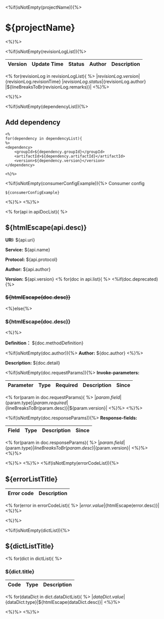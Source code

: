 <%if(isNotEmpty(projectName)){%>

# ${projectName}

<%}%>

<%if(isNotEmpty(revisionLogList)){%>

| Version | Update Time | Status | Author | Description |
|---------|-------------|--------|--------|-------------|
<% for(revisionLog in revisionLogList){ %>
|${revisionLog.version} |${revisionLog.revisionTime} |${revisionLog.status} |${revisionLog.author} |${lineBreaksToBr(revisionLog.remarks)}|
<%}%>

<%}%>

<%if(isNotEmpty(dependencyList)){%>

## Add dependency

```
<%
for(dependency in dependencyList){
%>
<dependency>
    <groupId>${dependency.groupId}</groupId>
    <artifactId>${dependency.artifactId}</artifactId>
    <version>${dependency.version}</version>
</dependency>

<%}%>
```

<%if(isNotEmpty(consumerConfigExample)){%>
Consumer config

```
${consumerConfigExample}
```

<%}%>
<%}%>

<% for(api in apiDocList){ %>

## ${htmlEscape(api.desc)}

**URI:** ${api.uri}

**Service:** ${api.name}

**Protocol:** ${api.protocol}

**Author:** ${api.author}

**Version:** ${api.version}
<% for(doc in api.list){ %>
<%if(doc.deprecated){%>

### ~~${htmlEscape(doc.desc)}~~

<%}else{%>

### ${htmlEscape(doc.desc)}

<%}%>

**Definition：** ${doc.methodDefinition}

<%if(isNotEmpty(doc.author)){%>
**Author:** ${doc.author}
<%}%>

**Description:** ${doc.detail}

<%if(isNotEmpty(doc.requestParams)){%>
**Invoke-parameters:**

| Parameter | Type | Required | Description | Since |
|-----------|------|----------|-------------|-------|
<% for(param in doc.requestParams){ %>
|${param.field}|${param.type}|${param.required}|${lineBreaksToBr(param.desc)}|${param.version}|
<%}%>
<%}%>

<%if(isNotEmpty(doc.responseParams)){%>
**Response-fields:**

| Field | Type | Description | Since |
|-------|------|-------------|-------|
<% for(param in doc.responseParams){ %>
|${param.field}|${param.type}|${lineBreaksToBr(param.desc)}|${param.version}|
<%}%>
<%}%>

<%}%>
<%}%>
<%if(isNotEmpty(errorCodeList)){%>

## ${errorListTitle}

| Error code | Description |
|------------|-------------|
<% for(error in errorCodeList){ %>
|${error.value}|${htmlEscape(error.desc)}|
<%}%>

<%}%>

<%if(isNotEmpty(dictList)){%>

## ${dictListTitle}

<% for(dict in dictList){ %>

### ${dict.title}

| Code | Type | Description |
|------|------|-------------|
<% for(dataDict in dict.dataDictList){ %>
|${dataDict.value}|${dataDict.type}|${htmlEscape(dataDict.desc)}|
<%}%>

<%}%>
<%}%>

